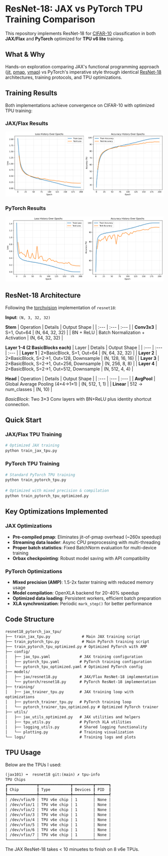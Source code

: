 # ResNet-18: JAX vs PyTorch TPU Training Comparison

This repository implements ResNet-18 for [CIFAR-10](https://www.cs.toronto.edu/~kriz/cifar.html) classification in both **JAX/Flax** and **PyTorch** optimized for **TPU v6 lite** training. 

## **What & Why**

Hands-on exploration comparing JAX's functional programming approach ([jit](https://docs.jax.dev/en/latest/jit-compilation.html), [pmap](https://docs.jax.dev/en/latest/parallel-evaluation.html), [vmap](https://docs.jax.dev/en/latest/automatic-vectorization.html)) vs PyTorch's imperative style through identical [ResNet-18](https://arxiv.org/pdf/1512.03385) architectures, training protocols, and TPU optimizations.

## **Training Results**

Both implementations achieve convergence on CIFAR-10 with optimized TPU training:

### JAX/Flax Results
![JAX Training History](logs/jax_tpu/training_history.png)

### PyTorch Results  
![PyTorch Training History](logs/pytorch_tpu/training_history.png)

## **ResNet-18 Architecture**

Following the [torchvision](https://github.com/pytorch/vision/blob/main/torchvision/models/resnet.py) implementation of `resnet18`:

**Input**: `(N, 3, 32, 32)`

**Stem**
| Operation | Details | Output Shape |
| :--- | :--- | :--- |
| **Conv3x3** | S=1, Out=64 | (N, 64, 32, 32) |
| BN + ReLU | Batch Normalization + Activation | (N, 64, 32, 32) |

**Layer 1-4 (2 BasicBlocks each)**
| Layer | Details | Output Shape |
| :--- | :--- | :--- |
| **Layer 1** | 2×BasicBlock, S=1, Out=64 | (N, 64, 32, 32) |
| **Layer 2** | 2×BasicBlock, S=2→1, Out=128, Downsample | (N, 128, 16, 16) |
| **Layer 3** | 2×BasicBlock, S=2→1, Out=256, Downsample | (N, 256, 8, 8) |
| **Layer 4** | 2×BasicBlock, S=2→1, Out=512, Downsample | (N, 512, 4, 4) |

**Head**
| Operation | Details | Output Shape |
| :--- | :--- | :--- |
| **AvgPool** | Global Average Pooling (4×4→1×1) | (N, 512, 1, 1) |
| **Linear** | 512 → num_classes | (N, 10) |

*BasicBlock*: Two 3×3 Conv layers with BN+ReLU plus identity shortcut connection.

## **Quick Start**

### **JAX/Flax TPU Training**
```bash
# Optimized JAX training 
python train_jax_tpu.py

```

### **PyTorch TPU Training**
```bash
# Standard PyTorch TPU training
python train_pytorch_tpu.py

# Optimized with mixed precision & compilation
python train_pytorch_tpu_optimized.py
```

##  **Key Optimizations Implemented**

### **JAX Optimizations**
- **Pre-compiled pmap**: Eliminates jit-of-pmap overhead (~260x speedup)
- **Streaming data loader**: Async CPU preprocessing with multi-threading
- **Proper batch statistics**: Fixed BatchNorm evaluation for multi-device training
- **Orbax checkpointing**: Robust model saving with API compatibility

### **PyTorch Optimizations**
- **Mixed precision (AMP)**: 1.5-2x faster training with reduced memory usage
- **Model compilation**: OpenXLA backend for 20-40% speedup
- **Optimized data loading**: Persistent workers, efficient batch preparation
- **XLA synchronization**: Periodic `mark_step()` for better performance

## **Code Structure**

```
resnet18_pytorch_jax_tpu/
├── train_jax_tpu.py              # Main JAX training script
├── train_pytorch_tpu.py          # Main PyTorch training script  
├── train_pytorch_tpu_optimized.py # Optimized PyTorch with AMP
├── config/
│   ├── jax_tpu.yaml             # JAX training configuration
│   ├── pytorch_tpu.yaml         # PyTorch training configuration
│   └── pytorch_tpu_optimized.yaml # Optimized PyTorch config
├── models/
│   ├── jax/resnet18.py          # JAX/Flax ResNet-18 implementation
│   └── pytorch/resnet18.py      # PyTorch ResNet-18 implementation
├── training/
│   ├── jax_trainer_tpu.py       # JAX training loop with optimizations
│   ├── pytorch_trainer_tpu.py   # PyTorch training loop
│   └── pytorch_trainer_tpu_optimized.py # Optimized PyTorch trainer
├── utils/
│   ├── jax_utils_optimized.py   # JAX utilities and helpers
│   ├── tpu_utils.py             # PyTorch XLA utilities
│   ├── logging_utils.py         # Shared logging functionality
│   └── plotting.py              # Training visualization
└── logs/                        # Training logs and plots
```

## TPU Usage
Below are the TPUs I used:
```
(jax101) ➜  resnet18 git:(main) ✗ tpu-info
TPU Chips                                      
┏━━━━━━━━━━━━━┳━━━━━━━━━━━━━━┳━━━━━━━━━┳━━━━━━┓
┃ Chip        ┃ Type         ┃ Devices ┃ PID  ┃
┡━━━━━━━━━━━━━╇━━━━━━━━━━━━━━╇━━━━━━━━━╇━━━━━━┩
│ /dev/vfio/0 │ TPU v6e chip │ 1       │ None │
│ /dev/vfio/1 │ TPU v6e chip │ 1       │ None │
│ /dev/vfio/2 │ TPU v6e chip │ 1       │ None │
│ /dev/vfio/3 │ TPU v6e chip │ 1       │ None │
│ /dev/vfio/4 │ TPU v6e chip │ 1       │ None │
│ /dev/vfio/5 │ TPU v6e chip │ 1       │ None │
│ /dev/vfio/6 │ TPU v6e chip │ 1       │ None │
│ /dev/vfio/7 │ TPU v6e chip │ 1       │ None │
└─────────────┴──────────────┴─────────┴──────┘
```
The JAX ResNet-18 takes < 10 minuetes to finish on 8 v6e TPUs.